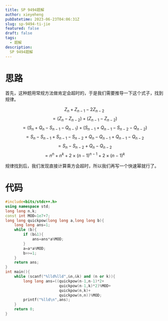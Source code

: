 ```yaml
---
title: SP 9494题解
author: xieyeheng
pubDatetime: 2023-06-23T04:06:31Z
slug: sp-9494-ti-jie
featured: false
draft: false
tags:
  - 题解
description:
  SP 9494题解
---
```


# 思路

首先，这种题用常规方法做肯定会超时的，于是我们需要推导一下这个式子，找到规律。



$$Z_{n}+Z_{n-1}-2 Z_{n-2}$$
$$=\left(Z_{n}-Z_{n-2}\right)+\left(Z_{n-1}-Z_{n-2}\right)$$
$$=(S_{n}+Q_{n}-S_{n-1}-Q_{n-1})+(S_{n-1}+Q_{n-1}-S_{n-2}-Q_{n-2})$$
$$=S_{n}-S_{n-1}+S_{n-1}-S_{n-2}+Q_{n}-Q_{n-1}+Q_{n-1}-Q_{n-2}$$
$$=S_{n}-S_{n-2}+Q_{n}-Q_{n-2}$$
$$=n^{n}+n^{k}+2 \times(n-1)^{n-1}+2 \times(n-1)^{k}$$


规律找到后，我们发现直接计算乘方会超时，所以我们再写一个快速幂就行了。

# 代码

```cpp
#include<bits/stdc++.h>
using namespace std;
long long n,k;
const int MOD=1e7+7;
long long quickpow(long long a,long long b){
	long long ans=1;
	while (b){
		if (b&1){
			ans=ans*a%MOD;
		}
		a=a*a%MOD;
		b>>=1;
	}
	return ans;
}
int main(){
	while (scanf("%lld%lld",&n,&k) and (n or k)){
		long long ans=((quickpow(n-1,n-1)*2+
						quickpow(n-1,k)*2)%MOD+
						quickpow(n,k)+
						quickpow(n,n))%MOD;
		printf("%lld\n",ans);
	}
	return 0;
} 

```
